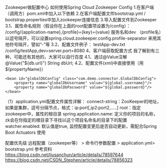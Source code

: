 Zookeeper做配置中心
如何使用Spring Cloud Zookeeper Config
1.在客户端（调用方）pom.xml中加入以下依赖
2.在客户端配置文件bootstrap.yml / bootstrap.properties中加入zookeeper连接信息
3.导入配置文件到Zookeeper
    3.1、属性命名规则（假设你在上面的root配置项设置为/config）：
    /config/{application-name},{profile}={key}={value}
    服务名和dev （profile名）以逗号隔开，可以设置spring.cloud.zookeeper.config.profile-separator 来用其他符号隔开，譬如”-”等
    3.2、配置文件例子： 
    testApp-dev.txt
    /config/testApp,dev=server.port=8080
4、客户端获取配置方式 
    我了解到有三种，可能还有其他的，大家可以自行百度 
    4.1、通过@Value注解
    @Value("${db.url}")
    String dbUrl;    
    4.2、配置文件(xml)中直接使用（用${propertyName}）
    
    <bean id="globalDbConfig" class="com.demo.connector.GlobalDbConfig">
        <property name="globalDbUsername" value="${global.username}"/>
        <property name="globalDbPassword" value="${global.password}"/>
    </bean>




（1）application.yml配置文件属性详解：
connect-string：ZooKeeper的地址，如果是集群，逗号分隔节点，格式：ip:port[,ip2:port2,.....]
root：指定zookeeper中，属性的根目录
spring.application.name: 定义你的项目的名称，zk会在你指定的根目录下寻找以这个项目名命名的目录下的配置
watcher.enabled:  默认值是true, 监控配置变更后是否自动更新，需配合Spring Boot Actuators 使用

配置优先级
远程配置（zookeeper等） > 命令行参数配置 > application.yml> bootstrap.yml
参考资料
    https://blog.csdn.net/liusanchun/article/details/78597644
    https://blog.csdn.net/CSDN_Stephen/article/details/78856323